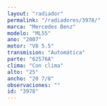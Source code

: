 ```yaml
---
layout: "radiador"
permalink: "/radiadores/3978/"
marca: "Mercedes Benz"
modelo: "ML55"
ano: "2007"
motor: "V8 5.5"
transmision: "Automática"
parte: "62576A"
clima: "Con clima"
alto: "25"
ancho: "20 7/8"
observaciones: ""
id: "3978"
---
```


